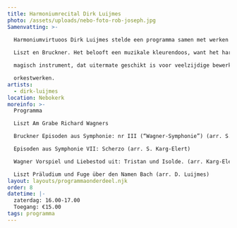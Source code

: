 ```yaml
---
title: Harmoniumrecital Dirk Luijmes
photo: /assets/uploads/nebo-foto-rob-joseph.jpg
Samenvatting: >-
  
  Harmoniumvirtuoos Dirk Luijmes stelde een programma samen met werken van Wagner,

  Liszt en Bruckner. Het belooft een muzikale kleurendoos, want het harmonium is een

  magisch instrument, dat uitermate geschikt is voor veelzijdige bewerkingen van

  orkestwerken.
artists:
  - dirk-luijmes
location: Nebokerk
moreinfo: >-
  Programma

  Liszt Am Grabe Richard Wagners

  Bruckner Episoden aus Symphonie: nr III (“Wagner-Symphonie”) (arr. S. Karg-Elert)

  Episoden aus Symphonie VII: Scherzo (arr. S. Karg-Elert)

  Wagner Vorspiel und Liebestod uit: Tristan und Isolde. (arr. Karg-Elert)

  Liszt Präludium und Fuge über den Namen Bach (arr. D. Luijmes)
layout: layouts/programmaonderdeel.njk
order: 8
datetime: |-
  zaterdag: 16.00-17.00
  Toegang: €15.00
tags: programma
---
```

